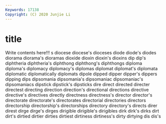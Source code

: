 ```yaml
---
Keywords: 17138
Copyright: (C) 2020 Junjie Li
---
```


# title

Write contents here!!!
s 
diocese 
diocese's 
dioceses 
diode 
diode's 
diodes 
diorama
diorama's 
dioramas 
dioxide 
dioxin 
dioxin's 
dioxins 
dip 
dip's 
diphtheria 
diphtheria's
diphthong 
diphthong's 
diphthongs 
diploma 
diploma's 
diplomacy 
diplomacy's 
diplomas 
diplomat 
diplomat's
diplomata 
diplomatic 
diplomatically 
diplomats 
dipole 
dipped 
dipper 
dipper's 
dippers 
dipping
dips 
dipsomania 
dipsomania's 
dipsomaniac 
dipsomaniac's 
dipsomaniacs 
dipstick 
dipstick's 
dipsticks 
dire
direct 
directed 
directer 
directest 
directing 
direction 
direction's 
directional 
directions 
directive
directive's 
directives 
directly 
directness 
directness's 
director 
director's 
directorate 
directorate's 
directorates
directorial 
directories 
directors 
directorship 
directorship's 
directorships 
directory 
directory's 
directs 
direr
direst 
dirge 
dirge's 
dirges 
dirigible 
dirigible's 
dirigibles 
dirk 
dirk's 
dirks
dirt 
dirt's 
dirtied 
dirtier 
dirties 
dirtiest 
dirtiness 
dirtiness's 
dirty 
dirtying
dis 
dis's 
